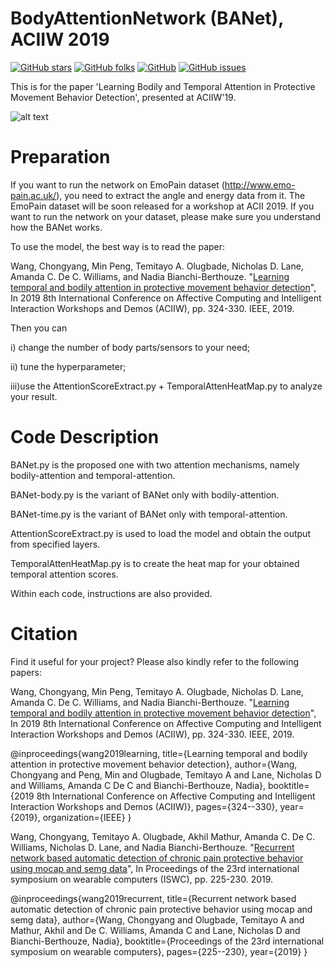 # BodyAttentionNetwork (BANet), ACIIW 2019
[![GitHub stars](https://img.shields.io/github/stars/Mvrjustid/BodyAttentionNetwork)](https://github.com/Mvrjustid/BodyAttentionNetwork)
[![GitHub folks](https://img.shields.io/github/forks/Mvrjustid/BodyAttentionNetwork)](https://github.com/Mvrjustid/BodyAttentionNetwork)
[![GitHub](https://img.shields.io/github/license/Mvrjustid/BodyAttentionNetwork)](https://github.com/Mvrjustid/BodyAttentionNetwork)
[![GitHub issues](https://img.shields.io/github/issues/Mvrjustid/BodyAttentionNetwork)](https://github.com/Mvrjustid/BodyAttentionNetwork/issues)

This is for the paper 'Learning Bodily and Temporal Attention in Protective Movement Behavior Detection', presented at ACIIW'19.

![alt text](Banet.png "The overview of BANet")

# Preparation
If you want to run the network on EmoPain dataset (http://www.emo-pain.ac.uk/), you need to extract the angle and energy data from it.
The EmoPain dataset will be soon released for a workshop at ACII 2019.
If you want to run the network on your dataset, please make sure you understand how the BANet works.

To use the model, the best way is to read the paper: 

Wang, Chongyang, Min Peng, Temitayo A. Olugbade, Nicholas D. Lane, Amanda C. De C. Williams, and Nadia Bianchi-Berthouze. "[Learning temporal and bodily attention in protective movement behavior detection](https://ieeexplore.ieee.org/abstract/document/8925084/)", In 2019 8th International Conference on Affective Computing and Intelligent Interaction Workshops and Demos (ACIIW), pp. 324-330. IEEE, 2019.

Then you can

i)  change the number of body parts/sensors to your need;

ii) tune the hyperparameter;

iii)use the AttentionScoreExtract.py + TemporalAttenHeatMap.py to analyze your result.


# Code Description
BANet.py is the proposed one with two attention mechanisms, namely bodily-attention and temporal-attention.

BANet-body.py is the variant of BANet only with bodily-attention.

BANet-time.py is the variant of BANet only with temporal-attention.

AttentionScoreExtract.py is used to load the model and obtain the output from specified layers.

TemporalAttenHeatMap.py is to create the heat map for your obtained temporal attention scores.


Within each code, instructions are also provided.



# Citation
Find it useful for your project?
Please also kindly refer to the following papers:

Wang, Chongyang, Min Peng, Temitayo A. Olugbade, Nicholas D. Lane, Amanda C. De C. Williams, and Nadia Bianchi-Berthouze. "[Learning temporal and bodily attention in protective movement behavior detection](https://ieeexplore.ieee.org/abstract/document/8925084/)", In 2019 8th International Conference on Affective Computing and Intelligent Interaction Workshops and Demos (ACIIW), pp. 324-330. IEEE, 2019.

@inproceedings{wang2019learning,
  title={Learning temporal and bodily attention in protective movement behavior detection},
  author={Wang, Chongyang and Peng, Min and Olugbade, Temitayo A and Lane, Nicholas D and Williams, Amanda C De C and Bianchi-Berthouze, Nadia},
  booktitle={2019 8th International Conference on Affective Computing and Intelligent Interaction Workshops and Demos (ACIIW)},
  pages={324--330},
  year={2019},
  organization={IEEE}
}

Wang, Chongyang, Temitayo A. Olugbade, Akhil Mathur, Amanda C. De C. Williams, Nicholas D. Lane, and Nadia Bianchi-Berthouze. "[Recurrent network based automatic detection of chronic pain protective behavior using mocap and semg data](https://dl.acm.org/doi/abs/10.1145/3341163.3347728)", In Proceedings of the 23rd international symposium on wearable computers (ISWC), pp. 225-230. 2019.

@inproceedings{wang2019recurrent,
  title={Recurrent network based automatic detection of chronic pain protective behavior using mocap and semg data},
  author={Wang, Chongyang and Olugbade, Temitayo A and Mathur, Akhil and De C. Williams, Amanda C and Lane, Nicholas D and Bianchi-Berthouze, Nadia},
  booktitle={Proceedings of the 23rd international symposium on wearable computers},
  pages={225--230},
  year={2019}
}
